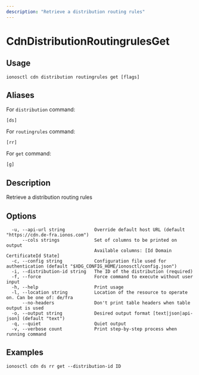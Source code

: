 ```yaml
---
description: "Retrieve a distribution routing rules"
---
```


# CdnDistributionRoutingrulesGet

## Usage

```text
ionosctl cdn distribution routingrules get [flags]
```

## Aliases

For `distribution` command:

```text
[ds]
```

For `routingrules` command:

```text
[rr]
```

For `get` command:

```text
[g]
```

## Description

Retrieve a distribution routing rules

## Options

```text
  -u, --api-url string           Override default host URL (default "https://cdn.de-fra.ionos.com")
      --cols strings             Set of columns to be printed on output 
                                 Available columns: [Id Domain CertificateId State]
  -c, --config string            Configuration file used for authentication (default "$XDG_CONFIG_HOME/ionosctl/config.json")
  -i, --distribution-id string   The ID of the distribution (required)
  -f, --force                    Force command to execute without user input
  -h, --help                     Print usage
  -l, --location string          Location of the resource to operate on. Can be one of: de/fra
      --no-headers               Don't print table headers when table output is used
  -o, --output string            Desired output format [text|json|api-json] (default "text")
  -q, --quiet                    Quiet output
  -v, --verbose count            Print step-by-step process when running command
```

## Examples

```text
ionosctl cdn ds rr get --distribution-id ID
```

